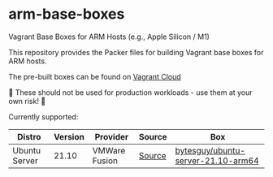 # arm-base-boxes
Vagrant Base Boxes for ARM Hosts (e.g., Apple Silicon / M1)

This repository provides the Packer files for building Vagrant base boxes for ARM hosts.

The pre-built boxes can be found on [Vagrant Cloud](https://app.vagrantup.com/bytesguy)

🚨 These should not be used for production workloads - use them at your own risk! 🚨

Currently supported:

| Distro | Version | Provider | Source | Box |
| ------ | ------- | -------- | ------ | --- |
| Ubuntu Server | 21.10 | VMWare Fusion | [Source](ubuntu-server-21.10/vmware-impish.pkr.hcl) | [bytesguy/ubuntu-server-21.10-arm64](https://app.vagrantup.com/bytesguy/boxes/ubuntu-server-21.10-arm64) |